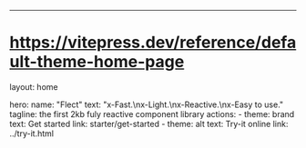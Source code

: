 ---
# https://vitepress.dev/reference/default-theme-home-page
layout: home

hero:
  name: "Flect"
  text: "x-Fast.\nx-Light.\nx-Reactive.\nx-Easy to use."
  tagline: the first 2kb fuly reactive component library
  actions:
    - theme: brand
      text: Get started
      link: starter/get-started
    - theme: alt
      text: Try-it online
      link: ../try-it.html

